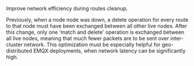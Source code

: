 Improve network efficiency during routes cleanup.

Previously, when a node node was down, a delete operation for every route to that node must have been exchanged between all other live nodes.
After this change, only one 'match and delete' operation is exchanged between all live nodes, meaning that much fewer packets are to be sent over inter-cluster network.
This optimization must be especially helpful for geo-distributed EMQX deployments, when network latency can be significantly high.
